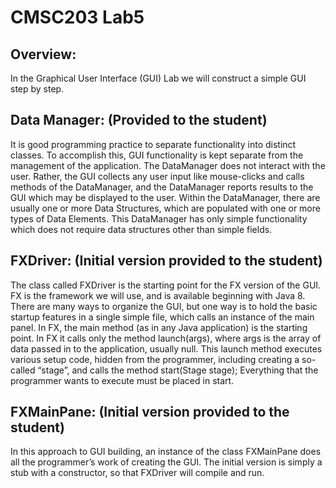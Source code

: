 # CMSC203 Lab5

## Overview: 

In the Graphical User Interface (GUI) Lab we will construct a simple GUI step by step.

## Data Manager: (Provided to the student) 

It is good programming practice to separate functionality into distinct classes.  To accomplish this, GUI functionality is kept separate from the management of the application.  The DataManager does not interact with the user.  Rather, the GUI collects any user input like mouse-clicks and calls methods of the DataManager, and the DataManager reports results to the GUI which may be displayed to the user.  Within the DataManager, there are usually one or more Data Structures, which are populated with one or more types of Data Elements.  This DataManager has only simple functionality which does not require data structures other than simple fields.

## FXDriver: (Initial version provided to the student) 

The class called FXDriver is the starting point for the FX version of the GUI.  FX is the framework we will use, and is available beginning with Java 8.  There are many ways to organize the GUI, but one way is to hold the basic startup features in a single simple file, which calls an instance of the main panel.
In FX, the main method (as in any Java application) is the starting point.  In FX it calls only the method launch(args), where args is the array of data passed in to the application, usually null.  This launch method executes various setup code, hidden from the programmer, including creating a so-called “stage”, and calls the method start(Stage stage);  Everything that the programmer wants to execute must be placed in start.  

## FXMainPane: (Initial version provided to the student) 

In this approach to GUI building, an instance of the class FXMainPane does all the programmer’s work of creating the GUI.  The initial version is simply a stub with a constructor, so that FXDriver will compile and run.  
